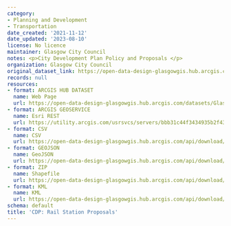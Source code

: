 ```yaml
---
category:
- Planning and Development
- Transportation
date_created: '2021-11-12'
date_updated: '2023-08-10'
license: No licence
maintainer: Glasgow City Council
notes: <p>City Development Plan Policy and Proposals </p>
organization: Glasgow City Council
original_dataset_link: https://open-data-design-glasgowgis.hub.arcgis.com/datasets/GlasgowGIS::cdp-rail-station-proposals
records: null
resources:
- format: ARCGIS HUB DATASET
  name: Web Page
  url: https://open-data-design-glasgowgis.hub.arcgis.com/datasets/GlasgowGIS::cdp-rail-station-proposals
- format: ARCGIS GEOSERVICE
  name: Esri REST
  url: https://utility.arcgis.com/usrsvcs/servers/bbb31c44f3434935b2f432c16e225bbc/rest/services/AGOL/CDP_Policy_Proposals/FeatureServer/21
- format: CSV
  name: CSV
  url: https://open-data-design-glasgowgis.hub.arcgis.com/api/download/v1/items/bbb31c44f3434935b2f432c16e225bbc/csv?layers=21
- format: GEOJSON
  name: GeoJSON
  url: https://open-data-design-glasgowgis.hub.arcgis.com/api/download/v1/items/bbb31c44f3434935b2f432c16e225bbc/geojson?layers=21
- format: ZIP
  name: Shapefile
  url: https://open-data-design-glasgowgis.hub.arcgis.com/api/download/v1/items/bbb31c44f3434935b2f432c16e225bbc/shapefile?layers=21
- format: KML
  name: KML
  url: https://open-data-design-glasgowgis.hub.arcgis.com/api/download/v1/items/bbb31c44f3434935b2f432c16e225bbc/kml?layers=21
schema: default
title: 'CDP: Rail Station Proposals'
---
```

